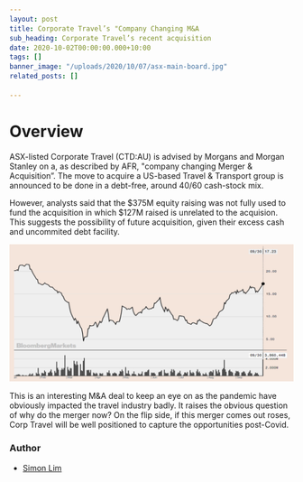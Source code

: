 ```yaml
---
layout: post
title: Corporate Travel’s "Company Changing M&A
sub_heading: Corporate Travel’s recent acquisition
date: 2020-10-02T00:00:00.000+10:00
tags: []
banner_image: "/uploads/2020/10/07/asx-main-board.jpg"
related_posts: []

---
```

# Overview

ASX-listed Corporate Travel (CTD:AU) is advised by Morgans and Morgan Stanley on a, as described by AFR, "company changing Merger & Acquisition”. The move to acquire a US-based Travel & Transport group is announced to be done in a debt-free, around 40/60 cash-stock mix.

However, analysts said that the $375M equity raising was not fully used to fund the acquisition in which $127M raised is unrelated to the acquision. This suggests the possibility of future acquisition, given their excess cash and uncommited debt facility.

![](/uploads/2020/10/07/screen-shot-2020-10-08-at-10-05-33-am.png)

This is an interesting M&A deal to keep an eye on as the pandemic have obviously impacted the travel industry badly. It raises the obvious question of why do the merger now? On the flip side, if this merger comes out roses, Corp Travel will be well positioned to capture the opportunities post-Covid.

### Author

- [Simon Lim](/about/simon/)